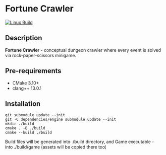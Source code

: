 # Fortune Crawler

[![Linux Build](https://github.com/moonburnt/fortune_crawler/actions/workflows/build_linux.yml/badge.svg)](https://github.com/moonburnt/fortune_crawler/actions/workflows/build_linux.yml)

## Description

**Fortune Crawler** - conceptual dungeon crawler where every event is solved via
rock-paper-scissors minigame.

## Pre-requirements

- CMake 3.10+
- clang++ 13.0.1

## Installation

```
git submodule update --init
git -C dependencies/engine submodule update --init
mkdir ./build
cmake . -B ./build
cmake --build ./build
```

Build files will be generated into ./build directory, and Game executable - into
./build/game (assets will be copied there too)
